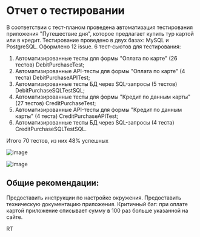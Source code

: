 # Отчет о тестировании

В соответствии с тест-планом проведена автоматизация тестирования приложения "Путешествие дня", которое предлагает купить тур картой или в кредит.
Тестирование проведено в двух базах: MySQL и PostgreSQL.
Оформлено 12 issue.
6 тест-сьютов для тестирования:

1. Автоматизированные тесты для формы "Оплата по карте" (26 тестов) DebitPurchaseTest;
2. Автоматизированные API-тесты для формы "Оплата по карте" (4 теста) DebitPurchaseAPITest;
3. Автоматизированные тесты БД через SQL-запросы (5 тестов) DebitPurchaseSQLTestSQL;
4. Автоматизированные тесты для формы "Кредит по данным карты" (27 тестов) CreditPurchaseTest;
5. Автоматизированные API-тесты для формы "Кредит по данным карты" (4 теста) CreditPurchaseAPITest;
6. Автоматизированные тесты БД через SQL-запросы (4 теста) CreditPurchaseSQLTestSQL.

Итого 70 тестов, из них 48% успешных

![image](https://github.com/RezedaT/qa-diploma/assets/152332460/0cf8e4d8-88e6-4e94-8aa8-d5c851873f04)

![image](https://github.com/RezedaT/qa-diploma/assets/152332460/2286887e-93c2-4a4b-82ea-37bce1faa49a)

## Общие рекомендации:

Предоставить инструкции по настройке окружения.
Предоставить техническую документацию приложения.
Критичный баг: при оплате картой приложение списывает сумму в 100 раз больше указанной на сайте.

RT
